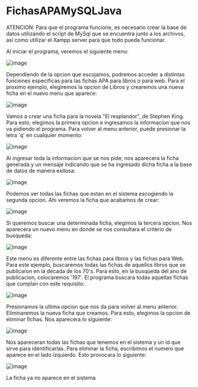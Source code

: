 # FichasAPAMySQLJava

ATENCION: Para que el programa funcione, es necesario crear la base de datos utilizando el script de MySql que se encuentra junto a los archivos, asi como
utilizar el Xampp server para que todo pueda funcionar.

Al iniciar el programa, veremos el siguiente menu:

![image](https://user-images.githubusercontent.com/107152796/181107599-25a6c978-f103-49fb-9ab4-71e4d22b7be5.png)

Dependiendo de la opcion que escojamos, podremos acceder a distintas funciones especificas para las fichas APA para libros o para web.
Para el proximo ejemplo, elegiremos la opcion de Libros y crearemos una nueva ficha en el nuevo menu que aparece:

![image](https://user-images.githubusercontent.com/107152796/181107833-da3ecaf7-ceed-4f0d-a817-49014f9027c5.png)

Vamos a crear una ficha para la novela "El resplandor", de Stephen King. Para esto, elegimos la primera opcion e ingresamos la informacion
que nos va pidiendo el programa. Para volver al menu anterior, puede presionar la letra 'q' en cualquier momento:

![image](https://user-images.githubusercontent.com/107152796/181108081-f407b3a6-b3aa-4c20-a1ba-e03199f68b7d.png)

Al ingresar toda la informacion que se nos pide, nos aparecera la ficha generada y un mensaje indicando que se ha ingresado dicha ficha
a la base de datos de manera exitosa:

![image](https://user-images.githubusercontent.com/107152796/181108358-6be2d3f4-fc45-4dd8-81c0-006fd2357d06.png)

Podemos ver todas las fichas que estan en el sistema escogiendo la segunda opcion. Ahi veremos la ficha que acabamos de crear:

![image](https://user-images.githubusercontent.com/107152796/181108515-66fb0a18-0fbf-4574-a33c-f840cfa2cf4e.png)

Si queremos buscar una determinada ficha, elegimos la tercera opcion. Nos aparecera un nuevo menu en donde se nos consultara el criterio
de busqueda:

![image](https://user-images.githubusercontent.com/107152796/181108649-63f7580e-b9c3-4d74-babc-cbb1cc8e70d9.png)

Este menu es diferente entre las fichas para libros y las fichas para Web. Para este ejemplo, buscaremos todas las fichas de aquellos
libros que se publicaron en la decada de los 70's. Para esto, en la busqueda del ano de publicacion, colocaremos '197'. El programa buscara
todas aquellas fichas que cumplan con este requisito:

![image](https://user-images.githubusercontent.com/107152796/181109055-d0cc7406-3085-4209-b210-682d83ba166b.png)

Presionamos la ultima opcion que nos da para volver al menu anterior. Eliminaremos la nueva ficha que creamos. Para esto, elegimos la opcion de 
eliminar fichas. Nos aparecera lo siguiente:

![image](https://user-images.githubusercontent.com/107152796/181109220-09552ffc-16ba-4159-9520-093f478ecc2e.png)

Nos apareceran todas las fichas que tenemos en el sistema y un id que sirve para identificarlas. Para eliminar la ficha, escribimos el numero
que aparece en el lado izquierdo. Esto provocara lo siguiente:

![image](https://user-images.githubusercontent.com/107152796/181109372-c526ac33-3a0a-47e1-8ed8-a084605e78ad.png)

La ficha ya no aparece en el sistema

